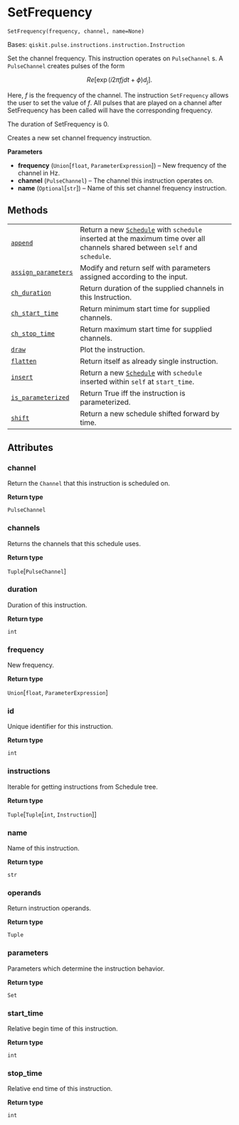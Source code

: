 # SetFrequency

`SetFrequency(frequency, channel, name=None)`

Bases: `qiskit.pulse.instructions.instruction.Instruction`

Set the channel frequency. This instruction operates on `PulseChannel` s. A `PulseChannel` creates pulses of the form

$$
Re[\exp(i 2\pi f jdt + \phi) d_j].
$$

Here, $f$ is the frequency of the channel. The instruction `SetFrequency` allows the user to set the value of $f$. All pulses that are played on a channel after SetFrequency has been called will have the corresponding frequency.

The duration of SetFrequency is 0.

Creates a new set channel frequency instruction.

**Parameters**

*   **frequency** (`Union`\[`float`, `ParameterExpression`]) – New frequency of the channel in Hz.
*   **channel** (`PulseChannel`) – The channel this instruction operates on.
*   **name** (`Optional`\[`str`]) – Name of this set channel frequency instruction.

## Methods

|                                                                                                                                                              |                                                                                                                                                                                                     |
| ------------------------------------------------------------------------------------------------------------------------------------------------------------ | --------------------------------------------------------------------------------------------------------------------------------------------------------------------------------------------------- |
| [`append`](qiskit.pulse.SetFrequency.append#qiskit.pulse.SetFrequency.append "qiskit.pulse.SetFrequency.append")                                             | Return a new [`Schedule`](qiskit.pulse.Schedule#qiskit.pulse.Schedule "qiskit.pulse.Schedule") with `schedule` inserted at the maximum time over all channels shared between `self` and `schedule`. |
| [`assign_parameters`](qiskit.pulse.SetFrequency.assign_parameters#qiskit.pulse.SetFrequency.assign_parameters "qiskit.pulse.SetFrequency.assign_parameters") | Modify and return self with parameters assigned according to the input.                                                                                                                             |
| [`ch_duration`](qiskit.pulse.SetFrequency.ch_duration#qiskit.pulse.SetFrequency.ch_duration "qiskit.pulse.SetFrequency.ch_duration")                         | Return duration of the supplied channels in this Instruction.                                                                                                                                       |
| [`ch_start_time`](qiskit.pulse.SetFrequency.ch_start_time#qiskit.pulse.SetFrequency.ch_start_time "qiskit.pulse.SetFrequency.ch_start_time")                 | Return minimum start time for supplied channels.                                                                                                                                                    |
| [`ch_stop_time`](qiskit.pulse.SetFrequency.ch_stop_time#qiskit.pulse.SetFrequency.ch_stop_time "qiskit.pulse.SetFrequency.ch_stop_time")                     | Return maximum start time for supplied channels.                                                                                                                                                    |
| [`draw`](qiskit.pulse.SetFrequency.draw#qiskit.pulse.SetFrequency.draw "qiskit.pulse.SetFrequency.draw")                                                     | Plot the instruction.                                                                                                                                                                               |
| [`flatten`](qiskit.pulse.SetFrequency.flatten#qiskit.pulse.SetFrequency.flatten "qiskit.pulse.SetFrequency.flatten")                                         | Return itself as already single instruction.                                                                                                                                                        |
| [`insert`](qiskit.pulse.SetFrequency.insert#qiskit.pulse.SetFrequency.insert "qiskit.pulse.SetFrequency.insert")                                             | Return a new [`Schedule`](qiskit.pulse.Schedule#qiskit.pulse.Schedule "qiskit.pulse.Schedule") with `schedule` inserted within `self` at `start_time`.                                              |
| [`is_parameterized`](qiskit.pulse.SetFrequency.is_parameterized#qiskit.pulse.SetFrequency.is_parameterized "qiskit.pulse.SetFrequency.is_parameterized")     | Return True iff the instruction is parameterized.                                                                                                                                                   |
| [`shift`](qiskit.pulse.SetFrequency.shift#qiskit.pulse.SetFrequency.shift "qiskit.pulse.SetFrequency.shift")                                                 | Return a new schedule shifted forward by time.                                                                                                                                                      |

## Attributes

### channel

Return the `Channel` that this instruction is scheduled on.

**Return type**

`PulseChannel`

### channels

Returns the channels that this schedule uses.

**Return type**

`Tuple`\[`PulseChannel`]

### duration

Duration of this instruction.

**Return type**

`int`

### frequency

New frequency.

**Return type**

`Union`\[`float`, `ParameterExpression`]

### id

Unique identifier for this instruction.

**Return type**

`int`

### instructions

Iterable for getting instructions from Schedule tree.

**Return type**

`Tuple`\[`Tuple`\[`int`, `Instruction`]]

### name

Name of this instruction.

**Return type**

`str`

### operands

Return instruction operands.

**Return type**

`Tuple`

### parameters

Parameters which determine the instruction behavior.

**Return type**

`Set`

### start\_time

Relative begin time of this instruction.

**Return type**

`int`

### stop\_time

Relative end time of this instruction.

**Return type**

`int`
